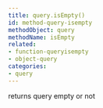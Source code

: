 ```yaml
---
title: query.isEmpty()
id: method-query-isempty
methodObject: query
methodName: isEmpty
related:
- function-queryisempty
- object-query
categories:
- query
---
```


returns query empty or not